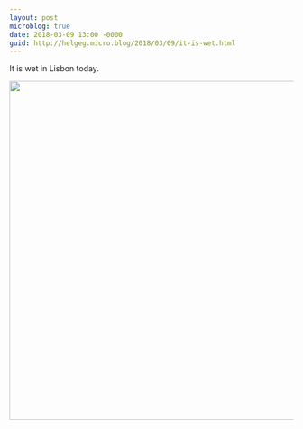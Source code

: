 ```yaml
---
layout: post
microblog: true
date: 2018-03-09 13:00 -0000
guid: http://helgeg.micro.blog/2018/03/09/it-is-wet.html
---
```

It is wet in Lisbon today. 

<img src="http://microblog.helgegudmundsen.com/uploads/2018/d4fbc99c31.jpg" width="600" height="600" />
